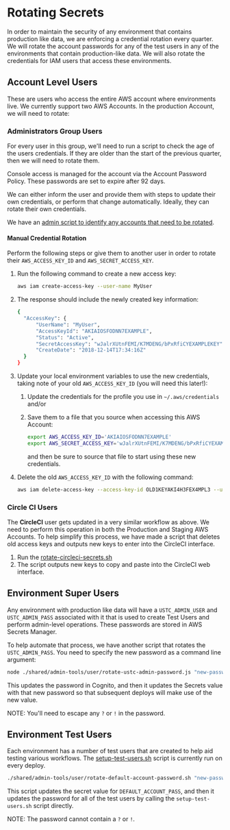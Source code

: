 # Rotating Secrets

In order to maintain the security of any environment that contains production like data, we are enforcing a credential rotation every quarter. We will rotate the account passwords for any of the test users in any of the environments that contain production-like data. We will also rotate the credentials for IAM users that access these environments.

## Account Level Users

These are users who access the entire AWS account where environments live. We currently support two AWS Accounts. In the production Account, we will need to rotate:

### Administrators Group Users

For every user in this group, we'll need to run a script to check the age of the users credentials. If they are older than the start of the previous quarter, then we will need to rotate them.

Console access is managed for the account via the Account Password Policy. These passwords are set to expire after 92 days.

We can either inform the user and provide them with steps to update their own credentials, or perform that change automatically. Ideally, they can rotate their own credentials.

We have an [admin script to identify any accounts that need to be rotated](../../shared/admin-tools/user/list-users-with-old-credentials.js).

#### Manual Credential Rotation

Perform the following steps or give them to another user in order to rotate their `AWS_ACCESS_KEY_ID` and `AWS_SECRET_ACCESS_KEY`.

1. Run the following command to create a new access key:

    ```bash
    aws iam create-access-key --user-name MyUser
    ```

2. The response should include the newly created key information:

    ```bash
    {
      "AccessKey": {
          "UserName": "MyUser",
          "AccessKeyId": "AKIAIOSFODNN7EXAMPLE",
          "Status": "Active",
          "SecretAccessKey": "wJalrXUtnFEMI/K7MDENG/bPxRfiCYEXAMPLEKEY",
          "CreateDate": "2018-12-14T17:34:16Z"
      }
    }
    ```

3. Update your local environment variables to use the new credentials, taking note of your old `AWS_ACCESS_KEY_ID` (you will need this later!):
   1. Update the credentials for the profile you use in `~/.aws/credentials` and/or
   2. Save them to a file that you source when accessing this AWS Account:

        ```bash
        export AWS_ACCESS_KEY_ID='AKIAIOSFODNN7EXAMPLE'
        export AWS_SECRET_ACCESS_KEY='wJalrXUtnFEMI/K7MDENG/bPxRfiCYEXAMPLEKEY'
        ```

        and then be sure to source that file to start using these new credentials.

4. Delete the old `AWS_ACCESS_KEY_ID` with the following command:

    ```bash
    aws iam delete-access-key --access-key-id OLD1KEYAKI4H3FEX4MPL3 --user-name MyUser
    ```

### Circle CI Users

The **CircleCI** user gets updated in a very similar workflow as above. We need to perform this operation in both the Production and Staging AWS Accounts. To help simplify this process, we have made a script that deletes old access keys and outputs new keys to enter into the CircleCI interface.

1. Run the [rotate-circleci-secrets.sh](../../shared/admin-tools/user/rotate-circleci-secrets.sh)
2. The script outputs new keys to copy and paste into the CircleCI web interface.

## Environment Super Users

Any environment with production like data will have a `USTC_ADMIN_USER` and `USTC_ADMIN_PASS` associated with it that is used to create Test Users and perform admin-level operations. These passwords are stored in AWS Secrets Manager.

To help automate that process, we have another script that rotates the `USTC_ADMIN_PASS`. You need to specify the new password as a command line argument:

```bash
node ./shared/admin-tools/user/rotate-ustc-admin-password.js "new-passw0rd-here"
```

This updates the password in Cognito, and then it updates the Secrets value with that new password so that subsequent deploys will make use of the new value.

NOTE: You'll need to escape any `?` or `!` in the password.

## Environment Test Users

Each environment has a number of test users that are created to help aid testing various workflows. The [setup-test-users.sh](../../shared/admin-tools/user/setup-test-users.sh) script is currently run on every deploy.

```bash
./shared/admin-tools/user/rotate-default-account-password.sh "new-passw0rd-here"
```

This script updates the secret value for `DEFAULT_ACCOUNT_PASS`, and then it updates the password for all of the test users by calling the `setup-test-users.sh` script directly.

NOTE: The password cannot contain a `?` or `!`.
